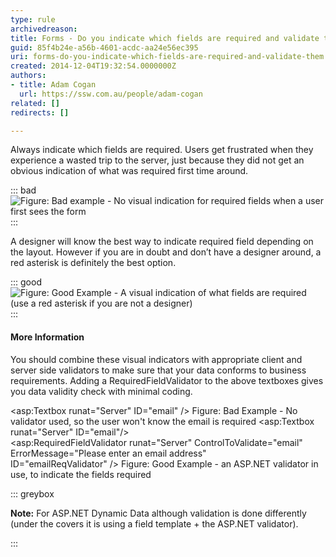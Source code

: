 ```yaml
---
type: rule
archivedreason: 
title: Forms - Do you indicate which fields are required and validate them?
guid: 85f4b24e-a56b-4601-acdc-aa24e56ec395
uri: forms-do-you-indicate-which-fields-are-required-and-validate-them
created: 2014-12-04T19:32:54.0000000Z
authors:
- title: Adam Cogan
  url: https://ssw.com.au/people/adam-cogan
related: []
redirects: []

---
```


Always indicate which fields are required. Users get frustrated when they experience a wasted trip to the server, just because they did not get an obvious indication of what was required first time around.

<!--endintro-->

::: bad  
![Figure: Bad example - No visual indication for required fields when a user first sees the form](Required-field\_Bad-example.jpg)  
:::  

A designer will know the best way to indicate required field depending on the layout. However if you are in doubt and don’t have a designer around, a red asterisk is definitely the best option.

::: good  
![Figure: Good Example - A visual indication of what fields are required (use a red asterisk if you are not a designer)](Redstar\_Good-example.jpg)  
:::  

#### More Information

You should combine these visual indicators with appropriate client and server side validators to make sure that your data conforms to business requirements. Adding a RequiredFieldValidator to the above textboxes gives you data validity check with minimal coding.

&lt;asp:Textbox runat="Server" ID="email" /&gt;
Figure: Bad Example - No validator used, so the user won't know the email is required
&lt;asp:Textbox runat="Server" ID="email"/&gt;     
&lt;asp:RequiredFieldValidator runat="Server" ControlToValidate="email" ErrorMessage="Please enter an email address"     
ID="emailReqValidator" /&gt;
Figure: Good Example - an ASP.NET validator in use, to indicate the fields required

::: greybox

**Note:** For ASP.NET Dynamic Data although validation is done differently (under the covers it is using a field template + the ASP.NET validator).

:::
